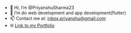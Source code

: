 - 👋 Hi, I’m @PriyanshuSharma23
- 👀 I’m do web development and app development(flutter)
- 📫 Contact me at: <email>inbox.priyanshu@gmail.com</email>
- 🌐 [Link to my Portfolio](https://priyanshusharma23.netlify.app) 


 

<!---
PriyanshuSharma23/PriyanshuSharma23 is a ✨ special ✨ repository because its `README.md` (this file) appears on your GitHub profile.
You can click the Preview link to take a look at your changes.
--->
